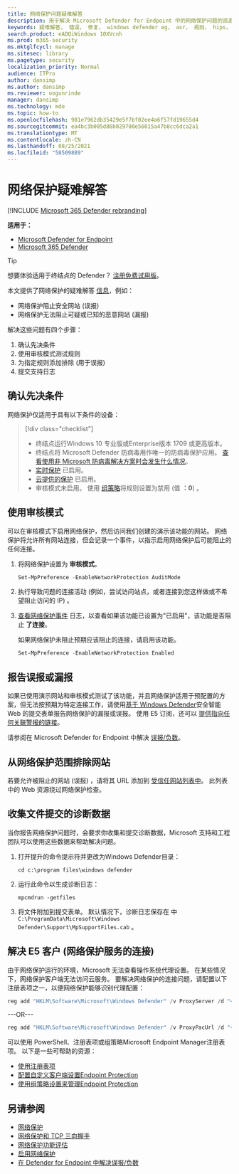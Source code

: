 ```yaml
---
title: 网络保护问题疑难解答
description: 用于解决 Microsoft Defender for Endpoint 中的网络保护问题的资源和示例代码。
keywords: 疑难解答， 错误， 修复， windows defender eg， asr， 规则， hips， 疑难解答， 审核， 排除， 误报， 损坏， 阻止， Microsoft Defender for Endpoint
search.product: eADQiWindows 10XVcnh
ms.prod: m365-security
ms.mktglfcycl: manage
ms.sitesec: library
ms.pagetype: security
localization_priority: Normal
audience: ITPro
author: dansimp
ms.author: dansimp
ms.reviewer: oogunrinde
manager: dansimp
ms.technology: mde
ms.topic: how-to
ms.openlocfilehash: 981e7962db35429e5f7bf02ee4a6f57fd19655d4
ms.sourcegitcommit: ea4bc3b005d86b029700e56015a47b8cc6dca2a1
ms.translationtype: MT
ms.contentlocale: zh-CN
ms.lasthandoff: 08/25/2021
ms.locfileid: "58509889"
---
```

# <a name="troubleshoot-network-protection"></a>网络保护疑难解答

[!INCLUDE [Microsoft 365 Defender rebranding](../../includes/microsoft-defender.md)]

**适用于：**
- [Microsoft Defender for Endpoint](https://go.microsoft.com/fwlink/p/?linkid=2154037)
- [Microsoft 365 Defender](https://go.microsoft.com/fwlink/?linkid=2118804)

> [!TIP]
> 想要体验适用于终结点的 Defender？ [注册免费试用版](https://signup.microsoft.com/create-account/signup?products=7f379fee-c4f9-4278-b0a1-e4c8c2fcdf7e&ru=https://aka.ms/MDEp2OpenTrial?ocid=docs-wdatp-pullalerts-abovefoldlink)。

本文提供了网络保护的疑难解答 [信息](network-protection.md)，例如：

- 网络保护阻止安全网站 (误报) 
- 网络保护无法阻止可疑或已知的恶意网站 (漏报) 

解决这些问题有四个步骤：

1. 确认先决条件
2. 使用审核模式测试规则
3. 为指定规则添加排除 (用于误报) 
4. 提交支持日志

## <a name="confirm-prerequisites"></a>确认先决条件

网络保护仅适用于具有以下条件的设备：

> [!div class="checklist"]
>
> - 终结点运行Windows 10 专业版或Enterprise版本 1709 或更高版本。
> - 终结点将 Microsoft Defender 防病毒用作唯一的防病毒保护应用。 [查看使用非 Microsoft 防病毒解决方案时会发生什么情况](/windows/security/threat-protection/microsoft-defender-antivirus/microsoft-defender-antivirus-compatibility)。
> - [实时保护](/windows/security/threat-protection/microsoft-defender-antivirus/configure-real-time-protection-microsoft-defender-antivirus) 已启用。
> - [云提供的保护](/windows/security/threat-protection/microsoft-defender-antivirus/enable-cloud-protection-microsoft-defender-antivirus) 已启用。
> - 审核模式未启用。 使用 [组策略](enable-network-protection.md#group-policy)将规则设置为禁用 (值 **：0**) 。

## <a name="use-audit-mode"></a>使用审核模式

可以在审核模式下启用网络保护，然后访问我们创建的演示该功能的网站。 网络保护将允许所有网站连接，但会记录一个事件，以指示启用网络保护后可能阻止的任何连接。

1. 将网络保护设置为 **审核模式**。

   ```PowerShell
   Set-MpPreference -EnableNetworkProtection AuditMode
   ```

2. 执行导致问题的连接活动 (例如，尝试访问站点，或者连接到您这样做或不希望阻止访问的 IP) 。

3. [查看网络保护事件](network-protection.md#review-network-protection-events-in-windows-event-viewer) 日志，以查看如果该功能已设置为"已启用"，该功能是否阻止 **了连接**。

   如果网络保护未阻止预期应该阻止的连接，请启用该功能。

   ```PowerShell
   Set-MpPreference -EnableNetworkProtection Enabled
   ```

## <a name="report-a-false-positive-or-false-negative"></a>报告误报或漏报

如果已使用演示网站和审核模式测试了该功能，并且网络保护适用于预配置的方案，但无法按预期为特定连接工作，请使用[基于 Windows Defender](https://www.microsoft.com/wdsi/filesubmission)安全智能 Web 的提交表单报告网络保护的漏报或误报。 使用 E5 订阅，还可以 [提供指向任何关联警报的链接](alerts-queue.md)。

请参阅在 Microsoft Defender for Endpoint 中解决 [误报/负数](defender-endpoint-false-positives-negatives.md)。

## <a name="exclude-website-from-network-protection-scope"></a>从网络保护范围排除网站

若要允许被阻止的网站 (误报) ，请将其 URL 添加到 [受信任网站列表中](https://blogs.msdn.microsoft.com/asiatech/2014/08/19/how-to-add-web-sites-to-trusted-sites-via-gpo-from-dc-installed-ie10-or-higher-ie-version/)。 此列表中的 Web 资源绕过网络保护检查。

## <a name="collect-diagnostic-data-for-file-submissions"></a>收集文件提交的诊断数据

当你报告网络保护问题时，会要求你收集和提交诊断数据，Microsoft 支持和工程团队可以使用这些数据来帮助解决问题。

1. 打开提升的命令提示符并更改为Windows Defender目录：

   ```console
   cd c:\program files\windows defender
   ```

2. 运行此命令以生成诊断日志：

   ```console
   mpcmdrun -getfiles
   ```

3. 将文件附加到提交表单。 默认情况下，诊断日志保存在 中 `C:\ProgramData\Microsoft\Windows Defender\Support\MpSupportFiles.cab` 。

## <a name="resolve-connectivity-issues-with-network-protection-for-e5-customers"></a>解决 E5 客户 (网络保护服务的连接) 

由于网络保护运行的环境，Microsoft 无法查看操作系统代理设置。 在某些情况下，网络保护客户端无法访问云服务。 要解决网络保护的连接问题，请配置以下注册表项之一，以便网络保护能够识别代理配置：

```powershell
reg add "HKLM\Software\Microsoft\Windows Defender" /v ProxyServer /d "<proxy IP address: Port>" /f
```

---OR---

```powershell
reg add "HKLM\Software\Microsoft\Windows Defender" /v ProxyPacUrl /d "<Proxy PAC url>" /f
```

可以使用 PowerShell、注册表项或组策略Microsoft Endpoint Manager注册表项。 以下是一些可帮助的资源：

- [使用注册表项](/powershell/scripting/samples/working-with-registry-keys)
- [配置自定义客户端设置Endpoint Protection](/mem/configmgr/protect/deploy-use/endpoint-protection-configure-client)
- [使用组策略设置来管理Endpoint Protection](/mem/configmgr/protect/deploy-use/endpoint-protection-group-policies)

## <a name="see-also"></a>另请参阅

- [网络保护](network-protection.md)
- [网络保护和 TCP 三向握手](network-protection.md#network-protection-and-the-tcp-three-way-handshake)
- [网络保护功能评估](evaluate-network-protection.md)
- [启用网络保护](enable-network-protection.md)
- [在 Defender for Endpoint 中解决误报/负数](defender-endpoint-false-positives-negatives.md)

